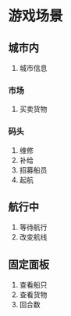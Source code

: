 # 游戏场景

## 城市内
1. 城市信息

### 市场
1. 买卖货物

### 码头
1. 维修
2. 补给
3. 招募船员
4. 起航

## 航行中
1. 等待航行
2. 改变航线

## 固定面板
1. 查看船只
2. 查看货物
3. 回合数